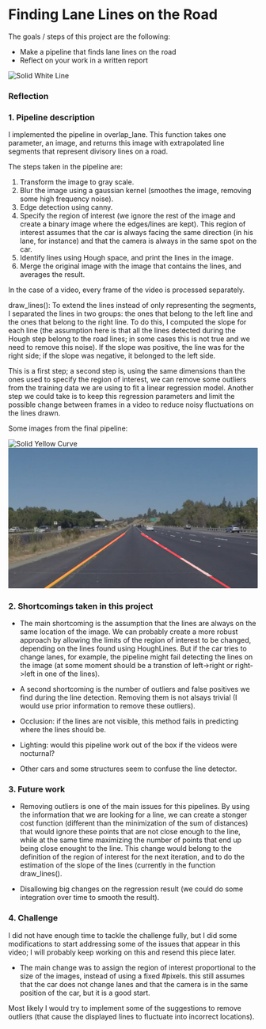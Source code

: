 # Finding Lane Lines on the Road

The goals / steps of this project are the following:
* Make a pipeline that finds lane lines on the road
* Reflect on your work in a written report

![Solid White Line](/test_images_output/solidWhiteRight.jpg)


### Reflection

### 1. Pipeline description

I implemented the pipeline in overlap_lane. This function takes one parameter, an image, and returns this image with extrapolated line segments that represent divisory lines on a road.

The steps taken in the pipeline are:

1. Transform the image to gray scale.
2. Blur the image using a gaussian kernel (smoothes the image, removing some high frequency noise).
3. Edge detection using canny.
4. Specify the region of interest (we ignore the rest of the image and create a binary image where the edges/lines are kept). This region of interest assumes that the car is always facing the same direction (in his lane, for instance) and that the camera is always in the same spot on the car.
5. Identify lines using Hough space, and print the lines in the image. 
6. Merge the original image with the image that contains the lines, and averages the result.

In the case of a video, every frame of the video is processed separately.

draw_lines(): To extend the lines instead of only representing the segments, I separated the lines in two groups: the ones that belong to the left line and the ones that belong to the right line. To do this, I computed the slope for each line (the assumption here is that all the lines detected during the Hough step belong to the road lines; in some cases this is not true and we need to remove this noise). If the slope was positive, the line was for the right side; if the slope was negative, it belonged to the left side.

This is a first step; a second step is, using the same dimensions than the ones used to specify the region of interest, we can remove some outliers from the training data we are using to fit a linear regression model. Another step we could take is to keep this regression parameters and limit the possible change between frames in a video to reduce noisy fluctuations on the lines drawn.

Some images from the final pipeline:

![Solid Yellow Curve](/test_images_output/solidYellowCurve2.jpg)
![Solid Yellow Left](./test_images_output/solidYellowLeft.jpg)


### 2. Shortcomings taken in this project

- The main shortcoming is the assumption that the lines are always on the same location of the image. We can probably create a more robust approach by allowing the limits of the region of interest to be changed, depending on the lines found using HoughLines. But if the car tries to change lanes, for example, the pipeline might fail detecting the lines on the image (at some moment should be a transtion of left->right or right->left in one of the lines).

- A second shortcoming is the number of outliers and false positives we find during the line detection. Removing them is not alsays trivial (I would use prior information to remove these outliers).

- Occlusion: if the lines are not visible, this method fails in predicting where the lines should be.

- Lighting: would this pipeline work out of the box if the videos were nocturnal?

- Other cars and some structures seem to confuse the line detector.


### 3. Future work

- Removing outliers is one of the main issues for this pipelines. By using the information that we are looking for a line, we can create a stonger cost function (different than the minimization of the sum of distances) that would ignore these points that are not close enough to the line, while at the same time maximizing the number of points that end up being close enought to the line. This change would belong to the definition of the region of interest for the next iteration, and to do the estimation of the slope of the lines (currently in the function draw_lines().

- Disallowing big changes on the regression result (we could do some integration over time to smooth the result).


### 4. Challenge

I did not have enough time to tackle the challenge fully, but I did some modifications to start addressing some of the issues that appear in this video; I will probably keep working on this and resend this piece later.

- The main change was to assign the region of interest proportional to the size of the images, instead of using a fixed #pixels. this still assumes that the car does not change lanes and that the camera is in the same position of the car, but it is a good start.

Most likely I would try to implement some of the suggestions to remove outliers (that cause the displayed lines to fluctuate into incorrect locations).
